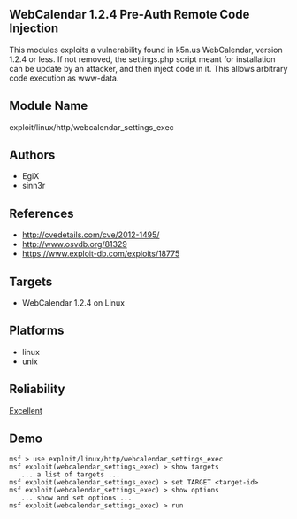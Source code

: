 ## WebCalendar 1.2.4 Pre-Auth Remote Code Injection

This modules exploits a vulnerability found in k5n.us 
WebCalendar, version 1.2.4 or less. If not removed, the 
settings.php script meant for installation can be update by 
an attacker, and then inject code in it. This allows 
arbitrary code execution as www-data.


## Module Name
exploit/linux/http/webcalendar_settings_exec

## Authors
* EgiX
* sinn3r


## References
* http://cvedetails.com/cve/2012-1495/
* http://www.osvdb.org/81329
* https://www.exploit-db.com/exploits/18775



## Targets
* WebCalendar 1.2.4 on Linux


## Platforms
* linux
* unix

## Reliability
[Excellent](https://github.com/rapid7/metasploit-framework/wiki/Exploit-Ranking)

## Demo

```
msf > use exploit/linux/http/webcalendar_settings_exec
msf exploit(webcalendar_settings_exec) > show targets
   ... a list of targets ...
msf exploit(webcalendar_settings_exec) > set TARGET <target-id>
msf exploit(webcalendar_settings_exec) > show options
   ... show and set options ...
msf exploit(webcalendar_settings_exec) > run
```
    
    
